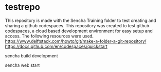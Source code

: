 # testrepo
This repository is made with the Sencha Training folder to test creating and sharing a github codespaces. 
This repository was created to test github codespaces, a cloud based development environment for easy setup and access. The following resources were used. 
https://www.delftstack.com/howto/git/make-a-folder-a-git-repository/
https://docs.github.com/en/codespaces/quickstart

<!-- cd /workspaces/testrepo/sencha-cmd
wget https://cdn.sencha.com/cmd/7.9.0.35/no-jre/SenchaCmd-7.9.0.35-linux-amd64.sh.zip
unzip SenchaCmd-7.9.0.35-linux-amd64.sh.zip
chmod +x SenchaCmd-7.9.0.35-linux-amd64.sh
./SenchaCmd-7.9.0.35-linux-amd64.sh

export PATH=/home/codespace/bin/Sencha/Cmd/7.9.0.35:$PATH -->

sencha build development

sencha web start

